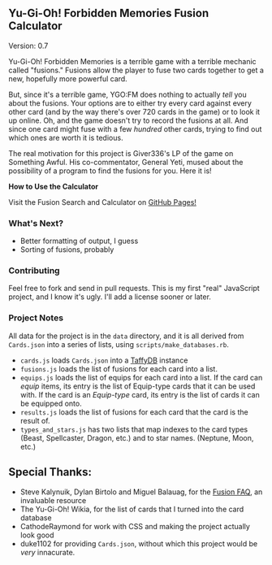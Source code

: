 ## Yu-Gi-Oh! Forbidden Memories Fusion Calculator

Version: 0.7  

Yu-Gi-Oh! Forbidden Memories is a terrible game with a terrible mechanic called
"fusions." Fusions allow the player to fuse two cards together to get a new,
hopefully more powerful card.

But, since it's a terrible game, YGO:FM does nothing to actually _tell_ you
about the fusions. Your options are to either try every card against every other
card (and by the way there's over 720 cards in the game) or to look it up
online. Oh, and the game doesn't try to record the fusions at all. And since
one card might fuse with a few _hundred_ other cards, trying to find out which
ones are worth it is tedious.

The real motivation for this project is Giver336's LP of the game on Something
Awful. His co-commentator, General Yeti, mused about the possibility of a
program to find the fusions for you. Here it is!

**How to Use the Calculator**

Visit the Fusion Search and Calculator on [GitHub
Pages!](https://solumin.github.io/YGO-FM-FusionCalc/)

### What's Next?

- Better formatting of output, I guess
- Sorting of fusions, probably

### Contributing

Feel free to fork and send in pull requests. This is my first "real" JavaScript
project, and I know it's ugly. I'll add a license sooner or later.

### Project Notes

All data for the project is in the `data` directory, and it is all derived from
`Cards.json` into a series of lists, using `scripts/make_databases.rb`.

- `cards.js` loads `Cards.json` into a [TaffyDB](http://www.taffydb.com/)
  instance
- `fusions.js` loads the list of fusions for each card into a list.
- `equips.js` loads the list of equips for each card into a list. If the card
  can _equip_ items, its entry is the list of Equip-type cards that it can be
used with. If the card is an _Equip-type_ card, its entry is the list of cards
it can be equipped onto.
- `results.js` loads the list of fusions for each card that the card is the
  result of.
- `types_and_stars.js` has two lists that map indexes to the card types (Beast,
  Spellcaster, Dragon, etc.) and to star names. (Neptune, Moon, etc.)

## Special Thanks:

- Steve Kalynuik, Dylan Birtolo and Miguel Balauag, for the [Fusion
  FAQ](https://www.gamefaqs.com/ps/561010-yu-gi-oh-forbidden-memories/faqs/16613), an invaluable resource
- The Yu-Gi-Oh! Wikia, for the list of cards that I turned into the card
  database
- CathodeRaymond for work with CSS and making the project actually look good
- duke1102 for providing `Cards.json`, without which this project would be
  _very_ innacurate.
